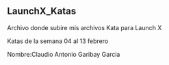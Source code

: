 ## LaunchX_Katas

Archivo donde subire mis archivos Kata para Launch X

Katas de la semana 04 al 13 febrero

Nombre:Claudio Antonio Garibay Garcia
